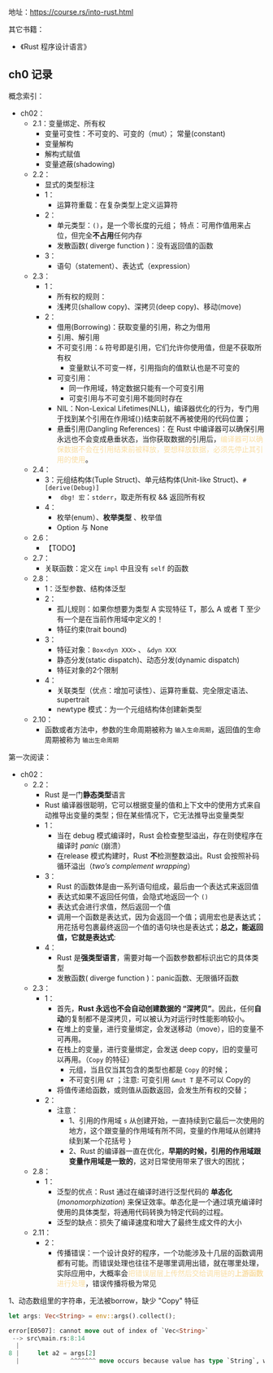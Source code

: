 地址：https://course.rs/into-rust.html

其它书籍：

- 《Rust 程序设计语言》



## ch0 记录



概念索引：

- ch02：
  - 2.1：变量绑定、所有权
    - 变量可变性：不可变的、可变的（mut）； 常量(constant)
    - 变量解构
    - 解构式赋值
    - 变量遮蔽(shadowing)
  - 2.2：
    - 显式的类型标注
    - 1：
      - 运算符重载：在复杂类型上定义运算符
    - 2：
      - 单元类型：`()`，是一个零长度的元组； 特点：可用作值用来占位，但完全**不占用**任何内存
      - 发散函数( diverge function )：没有返回值的函数
    - 3：
      - 语句（statement）、表达式（expression）
  - 2.3：
    - 1：
      - 所有权的规则：
      - 浅拷贝(shallow copy)、深拷贝(deep copy)、移动(move)
    - 2：
      - 借用(Borrowing)：获取变量的引用，称之为借用
      - 引用、解引用
      - 不可变引用：`&` 符号即是引用，它们允许你使用值，但是不获取所有权
        - 变量默认不可变一样，引用指向的值默认也是不可变的
      - 可变引用：
        - 同一作用域，特定数据只能有一个可变引用
        - 可变引用与不可变引用不能同时存在
      - NIL：Non-Lexical Lifetimes(NLL)，编译器优化的行为，专门用于找到某个引用在作用域(`}`)结束前就不再被使用的代码位置；
      - 悬垂引用(Dangling References)：在 Rust 中编译器可以确保引用永远也不会变成悬垂状态，当你获取数据的引用后，<font color="#F9DDA2">编译器可以确保数据不会在引用结束前被释放，要想释放数据，必须先停止其引用的使用</font>。
  - 2.4：
    - 3：元组结构体(Tuple Struct)、单元结构体(Unit-like Struct)、`#[derive(Debug)]`
      - ` dbg! 宏`：`stderr`，取走所有权 && 返回所有权
    - 4：
      - 枚举(enum）、**枚举类型** 、枚举值
      - Option 与 None
  - 2.6：
    - 【TODO】
  - 2.7：
    - 关联函数：定义在 `impl` 中且没有 `self` 的函数
  - 2.8：
    - 1：泛型参数、结构体泛型
    - 2：
      - 孤儿规则：如果你想要为类型 A 实现特征 T，那么 A 或者 T 至少有一个是在当前作用域中定义的！
      - 特征约束(trait bound)
    - 3：
      - 特征对象：`Box<dyn XXX>` 、 `&dyn XXX`
      - 静态分发(static dispatch)、动态分发(dynamic dispatch)
      - 特征对象的2个限制
    - 4：
      - 关联类型（优点：增加可读性）、运算符重载、完全限定语法、supertrait 
      - newtype 模式：为一个元组结构体创建新类型
  - 2.10：
    - 函数或者方法中，参数的生命周期被称为 `输入生命周期`，返回值的生命周期被称为 `输出生命周期`

第一次阅读：

- ch02：
  - 2.2：
    - Rust 是一门**静态类型**语言
    - Rust 编译器很聪明，它可以根据变量的值和上下文中的使用方式来自动推导出变量的类型；但在某些情况下，它无法推导出变量类型
    - 1：
      - 当在 debug 模式编译时，Rust 会检查整型溢出，存在则使程序在编译时 *panic* (崩溃）
      - 在release 模式构建时，Rust **不**检测整数溢出。Rust 会按照补码循环溢出（*two’s complement wrapping*）
    - 3：
      - Rust 的函数体是由一系列语句组成，最后由一个表达式来返回值
      - 表达式如果不返回任何值，会隐式地返回一个 `()`
      - 表达式会进行求值，然后返回一个值
      - 调用一个函数是表达式，因为会返回一个值；调用宏也是表达式；用花括号包裹最终返回一个值的语句块也是表达式；**总之，能返回值，它就是表达式**:
    - 4：
      - Rust 是**强类型语言**，需要对每一个函数参数都标识出它的具体类型
      - 发散函数( diverge function )：panic函数、无限循环函数
  - 2.3：
    - 1：
      - 首先，**Rust 永远也不会自动创建数据的 “深拷贝”**。因此，任何**自动**的复制都不是深拷贝，可以被认为对运行时性能影响较小。
      - 在堆上的变量，进行变量绑定，会发送移动（move），旧的变量不可再用。
      - 在栈上的变量，进行变量绑定，会发送 deep copy，旧的变量可以再用。（`Copy` 的特征）
        - 元组，当且仅当其包含的类型也都是 `Copy` 的时候；
        - 不可变引用 `&T` ；注意: 可变引用 `&mut T` 是不可以 Copy的
      - 将值传递给函数，或则值从函数返回，会发生所有权的交替；
    - 2：
      - 注意：
        - 1、引用的作用域 `s` 从创建开始，一直持续到它最后一次使用的地方，这个跟变量的作用域有所不同，变量的作用域从创建持续到某一个花括号 `}`
        - 2、Rust 的编译器一直在优化，**早期的时候，引用的作用域跟变量作用域是一致的**，这对日常使用带来了很大的困扰；
  - 2.8：
    - 1：
      - 泛型的优点：Rust 通过在编译时进行泛型代码的 **单态化**(*monomorphization*) 来保证效率。单态化是一个通过填充编译时使用的具体类型，将通用代码转换为特定代码的过程。
      - 泛型的缺点：损失了编译速度和增大了最终生成文件的大小
  - 2.11：
    - 2：
      - 传播错误：一个设计良好的程序，一个功能涉及十几层的函数调用都有可能。而错误处理也往往不是哪里调用出错，就在哪里处理，实际应用中，大概率会<font color="#F9DDA2">把错误层层上传然后交给调用链的**上游函数**进行处理</font>，错误传播将极为常见







1、动态数组里的字符串，无法被borrow，缺少 "Copy" 特征

```rust
let args: Vec<String> = env::args().collect();

error[E0507]: cannot move out of index of `Vec<String>`
 --> src\main.rs:8:14
  |
8 |     let a2 = args[2]
  |              ^^^^^^^ move occurs because value has type `String`, which does not implement the `Copy` trait
```





